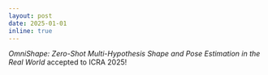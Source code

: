 ```yaml
---
layout: post
date: 2025-01-01
inline: true
---
```


*OmniShape: Zero-Shot Multi-Hypothesis Shape and Pose Estimation in the Real World* accepted to ICRA 2025!